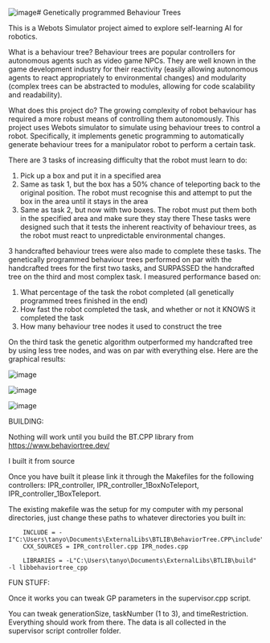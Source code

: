 ![image](https://github.com/Xiaoyu42tan/Genetically-Programmed-Behaviour-Trees/assets/114973467/029d12b5-d1c1-44e3-a205-541c62c5a13d)# Genetically programmed Behaviour Trees

This is a Webots Simulator project aimed to explore self-learning AI for robotics. 

What is a behaviour tree?
Behaviour trees are popular controllers for autonomous agents such as video game NPCs. They are well known in the game development industry for their reactivity (easily allowing autonomous agents to react appropriately to environmental changes) and modularity (complex trees can be abstracted to modules, allowing for code scalability and readability).  

What does this project do?
The growing complexity of robot behaviour has required a more robust means of controlling them autonomously. This project uses Webots simulator to simulate using behaviour trees to control a robot. Specifically, it implements genetic programming to automatically generate behaviour trees for a manipulator robot to perform a certain task.

There are 3 tasks of increasing difficulty that the robot must learn to do: 
1. Pick up a box and put it in a specified area
2. Same as task 1, but the box has a 50% chance of teleporting back to the original position. The robot must recognise this and attempt to put the box in the area until it stays in the area
3. Same as task 2, but now with two boxes. The robot must put them both in the specified area and make sure they stay there
These tasks were designed such that it tests the inherent reactivity of behaviour trees, as the robot must react to unpredictable environmental changes.

3 handcrafted behaviour trees were also made to complete these tasks. The genetically programmed behaviour trees performed on par with the handcrafted trees for the first two tasks, and SURPASSED the handcrafted tree on the third and most complex task. 
I measured performance based on:
1. What percentage of the task the robot completed (all genetically programmed trees finished in the end)
2. How fast the robot completed the task, and whether or not it KNOWS it completed the task
3. How many behaviour tree nodes it used to construct the tree

On the third task the genetic algorithm outperformed my handcrafted tree by using less tree nodes, and was on par with everything else. Here are the graphical results:

![image](https://github.com/Xiaoyu42tan/Genetically-Programmed-Behaviour-Trees/assets/114973467/44d0a368-e36e-4ace-bd92-273e39aabb47)

![image](https://github.com/Xiaoyu42tan/Genetically-Programmed-Behaviour-Trees/assets/114973467/884523ce-9466-4fae-afa8-5e723806239d)

![image](https://github.com/Xiaoyu42tan/Genetically-Programmed-Behaviour-Trees/assets/114973467/caa47033-5bdd-483b-9803-2ecefb5a1554)



BUILDING:

Nothing will work until you build the BT.CPP library from https://www.behaviortree.dev/

I built it from source

Once you have built it please link it through the Makefiles for the following controllers: IPR_controller, IPR_controller_1BoxNoTeleport, IPR_controller_1BoxTeleport.

The existing makefile was the setup for my computer with my personal directories, just change these paths to whatever directories you built in:

        INCLUDE = -I"C:\Users\tanyo\Documents\ExternalLibs\BTLIB\BehaviorTree.CPP\include"
        CXX_SOURCES = IPR_controller.cpp IPR_nodes.cpp

        LIBRARIES = -L"C:\Users\tanyo\Documents\ExternalLibs\BTLIB\build" -l libbehaviortree_cpp

FUN STUFF:

Once it works you can tweak GP parameters in the supervisor.cpp script.

You can tweak generationSize, taskNumber (1 to 3), and timeRestriction. Everything should work from there. The data is all collected in the supervisor script controller folder.

